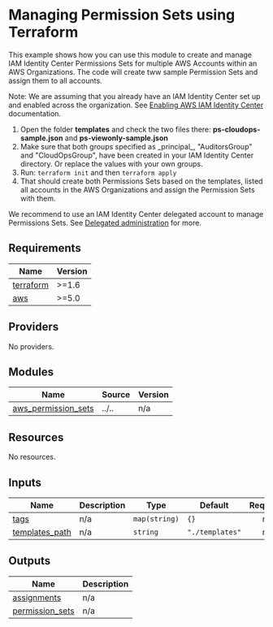 <!-- BEGIN_TF_DOCS -->
# Managing Permission Sets using Terraform

This example shows how you can use this module to create and manage IAM Identity Center Permissions Sets for multiple AWS Accounts within an AWS Organizations. The code will create tww sample Permission Sets and assign them to all accounts.

Note: We are assuming that you already have an IAM Identity Center set up and enabled across the organization. See [Enabling AWS IAM Identity Center](https://docs.aws.amazon.com/singlesignon/latest/userguide/get-set-up-for-idc.html) documentation.

1. Open the folder **templates** and check the two files there: **ps-cloudops-sample.json** and **ps-viewonly-sample.json**
2. Make sure that both groups specified as \_principal\_, "AuditorsGroup" and "CloudOpsGroup", have been created in your IAM Identity Center directory. Or replace the values with your own groups.
3. Run: `terraform init` and then `terraform apply`
4. That should create both Permissions Sets based on the templates, listed all accounts in the AWS Organizations and assign the Permission Sets with them.

We recommend to use an IAM Identity Center delegated account to manage Permissions Sets. See [Delegated administration](https://docs.aws.amazon.com/singlesignon/latest/userguide/delegated-admin.html) for more.

## Requirements

| Name | Version |
|------|---------|
| <a name="requirement_terraform"></a> [terraform](#requirement\_terraform) | >=1.6 |
| <a name="requirement_aws"></a> [aws](#requirement\_aws) | >=5.0 |

## Providers

No providers.

## Modules

| Name | Source | Version |
|------|--------|---------|
| <a name="module_aws_permission_sets"></a> [aws\_permission\_sets](#module\_aws\_permission\_sets) | ../.. | n/a |

## Resources

No resources.

## Inputs

| Name | Description | Type | Default | Required |
|------|-------------|------|---------|:--------:|
| <a name="input_tags"></a> [tags](#input\_tags) | n/a | `map(string)` | `{}` | no |
| <a name="input_templates_path"></a> [templates\_path](#input\_templates\_path) | n/a | `string` | `"./templates"` | no |

## Outputs

| Name | Description |
|------|-------------|
| <a name="output_assignments"></a> [assignments](#output\_assignments) | n/a |
| <a name="output_permission_sets"></a> [permission\_sets](#output\_permission\_sets) | n/a |
<!-- END_TF_DOCS -->